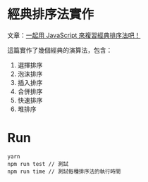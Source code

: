 # 經典排序法實作

文章：[一起用 JavaScript 來複習經典排序法吧！](http://blog.techbridge.cc/2017/08/19/sotring-algorithm/)

這篇實作了幾個經典的演算法，包含：

1. 選擇排序
2. 泡沫排序
3. 插入排序
4. 合併排序
5. 快速排序
6. 堆排序

# Run

```
yarn
npm run test // 測試
npm run time // 測試每種排序法的執行時間
```

